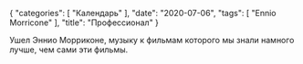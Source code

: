 {
   "categories": [
      "Календарь"
   ],
   "date": "2020-07-06",
   "tags": [
      "Ennio Morricone"
   ],
   "title": "Профессионал"
}

Ушел Эннио Морриконе, музыку к фильмам которого мы знали намного лучше, чем сами эти фильмы.
